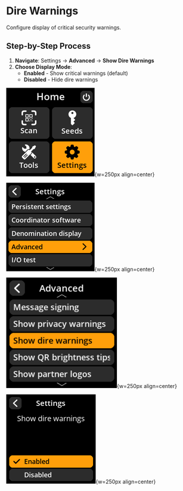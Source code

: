 # Dire Warnings

Configure display of critical security warnings.

## Step-by-Step Process

1. **Navigate**: Settings → **Advanced** → **Show Dire Warnings**
2. **Choose Display Mode**:
   - **Enabled** - Show critical warnings (default)
   - **Disabled** - Hide dire warnings

![Settings selection menu](images/HomeScreenSettingsSelectView_dc_as_en.png){w=250px align=center}

![Advanced selection menu](images/SettingsMainMenuAdvancedSelectView_dc_as_en.png){w=250px align=center}

![Show dire warnings selection menu](images/ShowDireWarningsSelectView_dc_as_en.png){w=250px align=center}

![Dire warnings configuration](images/SettingsEntryUpdateSelectionView_dire_warnings_dc_as_en.png){w=250px align=center}
